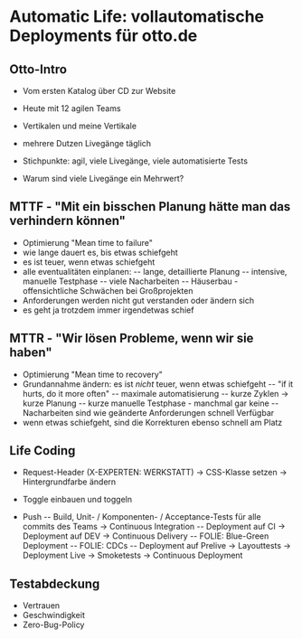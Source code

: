 # Automatic Life: vollautomatische Deployments für otto.de

## Otto-Intro
- Vom ersten Katalog über CD zur Website
- Heute mit 12 agilen Teams
- Vertikalen und meine Vertikale
- mehrere Dutzen Livegänge täglich

- Stichpunkte: agil, viele Livegänge, viele automatisierte Tests

- Warum sind viele Livegänge ein Mehrwert?



## MTTF - "Mit ein bisschen Planung hätte man das verhindern können"
- Optimierung "Mean time to failure"
- wie lange dauert es, bis etwas schiefgeht
- es ist teuer, wenn etwas schiefgeht
- alle eventualitäten einplanen:
-- lange, detaillierte Planung
-- intensive, manuelle Testphase
-- viele Nacharbeiten
-- Häuserbau - offensichtliche Schwächen bei Großprojekten
- Anforderungen werden nicht gut verstanden oder ändern sich
- es geht ja trotzdem immer irgendetwas schief

## MTTR - "Wir lösen Probleme, wenn wir sie haben"
- Optimierung "Mean time to recovery"
- Grundannahme ändern: es ist _nicht_ teuer, wenn etwas schiefgeht
-- "if it hurts, do it more often"
-- maximale automatisierung
-- kurze Zyklen -> kurze Planung
-- kurze manuelle Testphase - manchmal gar keine
-- Nacharbeiten sind wie geänderte Anforderungen schnell Verfügbar
- wenn etwas schiefgeht, sind die Korrekturen ebenso schnell am Platz

## Life Coding
- Request-Header (X-EXPERTEN: WERKSTATT) -> CSS-Klasse setzen -> Hintergrundfarbe ändern
- Toggle einbauen und toggeln

- Push
-- Build, Unit- / Komponenten- / Acceptance-Tests für alle commits des Teams -> Continuous Integration
-- Deployment auf CI -> Deployment auf DEV -> Continuous Delivery
-- FOLIE: Blue-Green Deployment
-- FOLIE: CDCs
-- Deployment auf Prelive -> Layouttests -> Deployment Live -> Smoketests -> Continuous Deployment

## Testabdeckung
- Vertrauen
- Geschwindigkeit
- Zero-Bug-Policy
